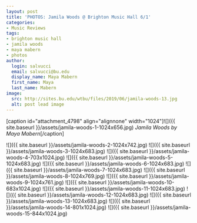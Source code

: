 ```yaml
---
layout: post
title: 'PHOTOS: Jamila Woods @ Brighton Music Hall 6/1'
categories:
- Music Reviews
tags:
- brighton music hall
- jamila woods
- maya mabern
- photos
author:
  login: salvucci
  email: salvucci@bu.edu
  display_name: Maya Mabern
  first_name: Maya
  last_name: Mabern
image:
  src: http://sites.bu.edu/wtbu/files/2019/06/jamila-woods-13.jpg
  alt: post lead image
---
```

\[caption id="attachment\_4798" align="alignnone" width="1024"\]![]({{ site.baseurl }}/assets/jamila-woods-1-1024x656.jpg) _Jamila Woods by Maya Mabern_\[/caption\]

![]({{ site.baseurl }}/assets/jamila-woods-2-1024x742.jpg) ![]({{ site.baseurl }}/assets/jamila-woods-3-1024x683.jpg) ![]({{ site.baseurl }}/assets/jamila-woods-4-703x1024.jpg) ![]({{ site.baseurl }}/assets/jamila-woods-5-1024x683.jpg) ![]({{ site.baseurl }}/assets/jamila-woods-6-1024x683.jpg) ![]({{ site.baseurl }}/assets/jamila-woods-7-1024x683.jpg) ![]({{ site.baseurl }}/assets/jamila-woods-8-1024x769.jpg) ![]({{ site.baseurl }}/assets/jamila-woods-9-1024x761.jpg) ![]({{ site.baseurl }}/assets/jamila-woods-10-683x1024.jpg) ![]({{ site.baseurl }}/assets/jamila-woods-11-1024x683.jpg) ![]({{ site.baseurl }}/assets/jamila-woods-12-1024x683.jpg) ![]({{ site.baseurl }}/assets/jamila-woods-13-1024x683.jpg) ![]({{ site.baseurl }}/assets/jamila-woods-14-801x1024.jpg) ![]({{ site.baseurl }}/assets/jamila-woods-15-844x1024.jpg)